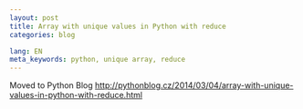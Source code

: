 ```yaml
---
layout: post
title: Array with unique values in Python with reduce
categories: blog

lang: EN
meta_keywords: python, unique array, reduce
---
```


Moved to Python Blog <http://pythonblog.cz/2014/03/04/array-with-unique-values-in-python-with-reduce.html>


